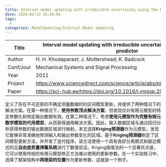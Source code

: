 ```yaml
---
title: Interval model updating with irreducible uncertainty using the Kriging predictor
date: 2024-03-13 15:29:04
tags:
  - 
categories: ModelUpdating/Interval Model Updating
---
```


| Title     | Interval model updating with irreducible uncertainty using the Kriging predictor |
| --------- | -------------------------------------------------------------------------------- |
| Author    | H. H. Khodaparast; J. Mottershead; K. Badcock                                    |
| Conf/Jour | Mechanical Systems and Signal Processing                                         |
| Year      | 2011                                                                             |
| Project   | https://www.sciencedirect.com/science/article/abs/pii/S0888327010003286          |
| Paper     | https://sci-hub.ee/https://doi.org/10.1016/j.ymssp.2010.10.009                   |

<!-- more -->

定义了存在不可还原的不确定测量数据时的区间模型更新，并提供了两种情况下的解决方案。在第一种情况下，**使用参数顶点解决方案**，但发现仅对有限元模型的特定参数化和特定输出数据有效。在第二种情况下，考虑**使用元模型作为完整有限元数学模型的代用模型**，从而获得通用解决方案。因此，输入数据区域与通过回归分析获得参数的输出数据区域进行映射。本文选择**Kriging预测器**作为元模型，发现它能够非常准确地预测输入和输出参数变化的区域。基于**Kriging预测器**制定了区间模型更新方法，并开发了迭代程序。该方法使用一个具有良好分离模式和接近模式的**三自由度质量弹簧系统**进行了数值验证。Kriging插值法的一个显著优点是，它可以使用传统的有限元模型修正方法难以使用的更新参数。在一个实验练习中，选择了框架结构中**两根梁的位置**作为更新参数，这就是一个例子。